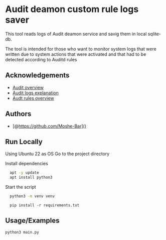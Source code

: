 
# Audit deamon custom rule logs saver
This tool reads logs of Audit deamon service and savig them in local sqlite-db.


The tool is intended for those who want to monitor system logs that were written due to system actions that were activated and that had to be detected according to Auditd rules


## Acknowledgements
 - [Audit overview](https://access.redhat.com/documentation/en-us/red_hat_enterprise_linux/7/html/security_guide/chap-system_auditing)
 - [Audit logs explanation](https://access.redhat.com/documentation/en-us/red_hat_enterprise_linux/7/html/security_guide/sec-understanding_audit_log_files)
 - [Audt rules overview](https://access.redhat.com/documentation/en-us/red_hat_enterprise_linux/7/html/security_guide/sec-defining_audit_rules_and_controls)



## Authors


- [@https://github.com/Moshe-Bar]()



## Run Locally

Using Ubuntu 22 as OS
Go to the project directory

Install dependencies

```bash
  apt -y update
  apt install python3
```

Start the script


```bash
  python3 -m venv venv
```
```
  pip install -r requirements.txt  
```


## Usage/Examples

```
python3 main.py
```